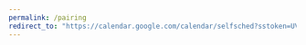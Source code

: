 ```yaml
---
permalink: /pairing
redirect_to: "https://calendar.google.com/calendar/selfsched?sstoken=UVBQdDhiSHRmbzJZfGRlZmF1bHR8YjJiOTllNTkwZmZkYWQwZTQ0MjYxNWVjMjIzNmFiNWY"
---
```

